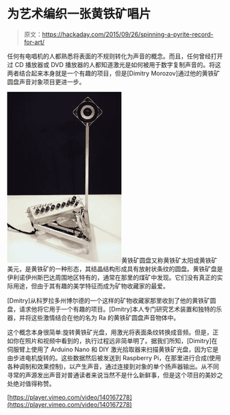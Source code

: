 # 为艺术编织一张黄铁矿唱片

> 原文：<https://hackaday.com/2015/09/26/spinning-a-pyrite-record-for-art/>

任何有电唱机的人都熟悉将表面的不规则转化为声音的概念。而且，任何曾经打开过 CD 播放器或 DVD 播放器的人都知道激光是如何被用于数字复制声音的。将这两者结合起来本身就是一个有趣的项目，但是[Dimitry Morozov]通过他的黄铁矿圆盘声音对象项目更进一步。

![DSC016533_1340_c](img/bce3738786583966353828f2660e2827.png)黄铁矿圆盘又称黄铁矿太阳或黄铁矿美元，是黄铁矿的一种形态，其结晶结构形成具有放射状条纹的圆盘。黄铁矿盘是伊利诺伊州斯巴达周围地区特有的，通常在那里的煤矿中发现。它们没有真正的实际用途，但由于其有趣的美学特征而成为矿物收藏家的最爱。

[Dmitry]从科罗拉多州博尔德的一个这样的矿物收藏家那里收到了他的黄铁矿圆盘，请求他将它用于一个有趣的项目。[Dmitry]本人专门研究艺术装置和独特的乐器，并将这些激情结合在他的名为 Ra 的黄铁矿圆盘声音物体中。

这个概念本身很简单:旋转黄铁矿光盘，用激光将表面条纹转换成音频。但是，正如你在照片和视频中看到的，执行过程远非简单明了。据我们所知，[Dimitry]在伺服臂上使用了 Arduino Nano 和 DIY 激光拾取器来扫描黄铁矿光盘，因为它是由步进电机旋转的。这些数据然后被发送到 Raspberry Pi，在那里进行合成(使用各种调制和效果控制)，以产生声音，通过连接到对象的单个扬声器输出。从不同寻常的声源发出声音对普通读者来说当然不是什么新鲜事，但是这个项目的美妙之处绝对值得称赞。

[https://player.vimeo.com/video/140167278](https://player.vimeo.com/video/140167278)